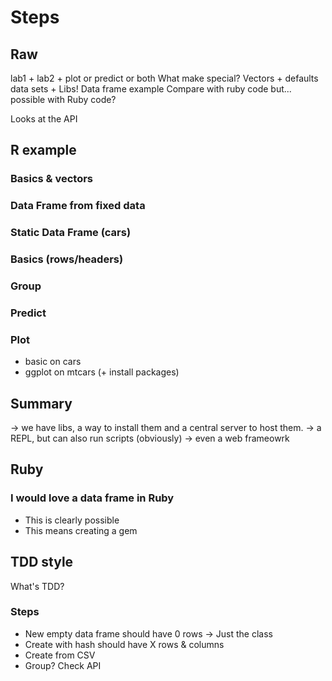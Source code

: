 # Steps

## Raw

lab1 + lab2 + plot or predict or both
What make special? Vectors + defaults data sets + Libs!
Data frame example
Compare with ruby code
but... possible with Ruby code?

Looks at the API

## R example

### Basics & vectors
### Data Frame from fixed data
### Static Data Frame (cars)
### Basics (rows/headers)
### Group
### Predict
### Plot 

- basic on cars
- ggplot on mtcars (+ install packages)

## Summary

-> we have libs, a way to install them and a central server to host them.
-> a REPL, but can also run scripts (obviously)
-> even a web frameowrk

## Ruby

### I would love a data frame in Ruby

- This is clearly possible
- This means creating a gem

## TDD style

What's TDD?

### Steps

- New empty data frame should have 0 rows -> Just the class
- Create with hash should have X rows & columns
- Create from CSV
- Group? Check API
